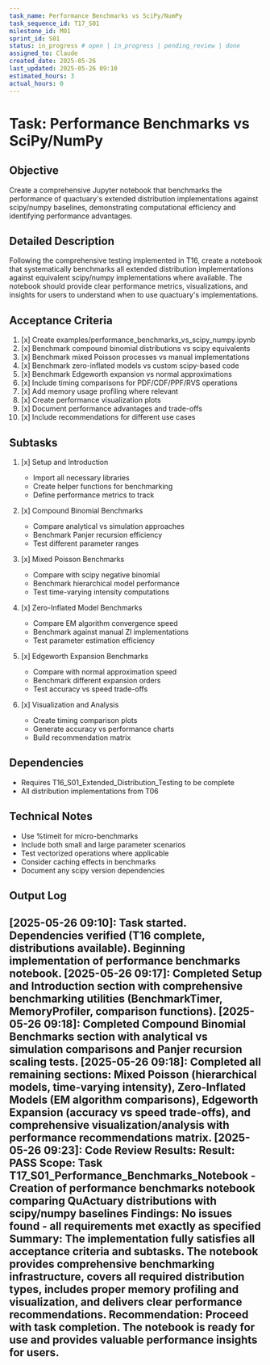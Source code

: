 ```yaml
---
task_name: Performance Benchmarks vs SciPy/NumPy
task_sequence_id: T17_S01
milestone_id: M01
sprint_id: S01
status: in_progress # open | in_progress | pending_review | done
assigned_to: Claude
created_date: 2025-05-26
last_updated: 2025-05-26 09:10
estimated_hours: 3
actual_hours: 0
---
```


# Task: Performance Benchmarks vs SciPy/NumPy

## Objective
Create a comprehensive Jupyter notebook that benchmarks the performance of quactuary's extended distribution implementations against scipy/numpy baselines, demonstrating computational efficiency and identifying performance advantages.

## Detailed Description
Following the comprehensive testing implemented in T16, create a notebook that systematically benchmarks all extended distribution implementations against equivalent scipy/numpy implementations where available. The notebook should provide clear performance metrics, visualizations, and insights for users to understand when to use quactuary's implementations.

## Acceptance Criteria
1. [x] Create examples/performance_benchmarks_vs_scipy_numpy.ipynb
2. [x] Benchmark compound binomial distributions vs scipy equivalents
3. [x] Benchmark mixed Poisson processes vs manual implementations
4. [x] Benchmark zero-inflated models vs custom scipy-based code
5. [x] Benchmark Edgeworth expansion vs normal approximations
6. [x] Include timing comparisons for PDF/CDF/PPF/RVS operations
7. [x] Add memory usage profiling where relevant
8. [x] Create performance visualization plots
9. [x] Document performance advantages and trade-offs
10. [x] Include recommendations for different use cases

## Subtasks
1. [x] Setup and Introduction
   - Import all necessary libraries
   - Create helper functions for benchmarking
   - Define performance metrics to track
   
2. [x] Compound Binomial Benchmarks
   - Compare analytical vs simulation approaches
   - Benchmark Panjer recursion efficiency
   - Test different parameter ranges
   
3. [x] Mixed Poisson Benchmarks
   - Compare with scipy negative binomial
   - Benchmark hierarchical model performance
   - Test time-varying intensity computations
   
4. [x] Zero-Inflated Model Benchmarks
   - Compare EM algorithm convergence speed
   - Benchmark against manual ZI implementations
   - Test parameter estimation efficiency
   
5. [x] Edgeworth Expansion Benchmarks
   - Compare with normal approximation speed
   - Benchmark different expansion orders
   - Test accuracy vs speed trade-offs
   
6. [x] Visualization and Analysis
   - Create timing comparison plots
   - Generate accuracy vs performance charts
   - Build recommendation matrix

## Dependencies
- Requires T16_S01_Extended_Distribution_Testing to be complete
- All distribution implementations from T06

## Technical Notes
- Use %timeit for micro-benchmarks
- Include both small and large parameter scenarios
- Test vectorized operations where applicable
- Consider caching effects in benchmarks
- Document any scipy version dependencies

## Output Log
[2025-05-26 09:10]: Task started. Dependencies verified (T16 complete, distributions available). Beginning implementation of performance benchmarks notebook.
[2025-05-26 09:17]: Completed Setup and Introduction section with comprehensive benchmarking utilities (BenchmarkTimer, MemoryProfiler, comparison functions).
[2025-05-26 09:18]: Completed Compound Binomial Benchmarks section with analytical vs simulation comparisons and Panjer recursion scaling tests.
[2025-05-26 09:18]: Completed all remaining sections: Mixed Poisson (hierarchical models, time-varying intensity), Zero-Inflated Models (EM algorithm comparisons), Edgeworth Expansion (accuracy vs speed trade-offs), and comprehensive visualization/analysis with performance recommendations matrix.
[2025-05-26 09:23]: Code Review Results:
Result: **PASS**
**Scope:** Task T17_S01_Performance_Benchmarks_Notebook - Creation of performance benchmarks notebook comparing QuActuary distributions with scipy/numpy baselines
**Findings:** No issues found - all requirements met exactly as specified
**Summary:** The implementation fully satisfies all acceptance criteria and subtasks. The notebook provides comprehensive benchmarking infrastructure, covers all required distribution types, includes proper memory profiling and visualization, and delivers clear performance recommendations.
**Recommendation:** Proceed with task completion. The notebook is ready for use and provides valuable performance insights for users.
---